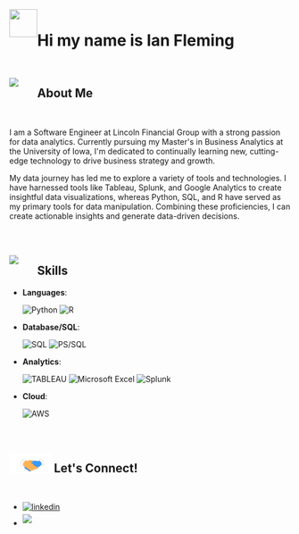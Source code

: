 <img src="https://media.giphy.com/media/IDc4NAgYuLi0fj6jgy/giphy.gif" width="50" height="50" align = "left">
<h1 align="left"><b>Hi my name is Ian Fleming </b>
</h1>



<br>

	
<img src = "https://media.giphy.com/media/J2sGM6A2GXq3jfN4RT/giphy.gif" width = 50px align = "left"></picture> 
<h2>About Me
</h2>



<br>

I am a Software Engineer at Lincoln Financial Group with a strong passion for data analytics. Currently pursuing my Master's in Business Analytics at the University of Iowa, I'm dedicated to continually learning new, cutting-edge technology to drive business strategy and growth.

My data journey has led me to explore a variety of tools and technologies. I have harnessed tools like Tableau, Splunk, and Google Analytics to create insightful data visualizations, whereas Python, SQL, and R have served as my primary tools for data manipulation. Combining these proficiencies, I can create actionable insights and generate data-driven decisions. 

<br><br>




<img src="https://media2.giphy.com/media/QssGEmpkyEOhBCb7e1/giphy.gif?cid=ecf05e47a0n3gi1bfqntqmob8g9aid1oyj2wr3ds3mg700bl&rid=giphy.gif" width ="50" align= "left">
<h2>
<b> Skills</b>
<br></h2>

<p align="center">

- **Languages**:
    
    ![Python](https://img.shields.io/badge/Python%20-%2314354C.svg?style=for-the-badge&logo=python&logoColor=white)
    ![R](https://img.shields.io/badge/r-%23276DC3.svg?style=for-the-badge&logo=r&logoColor=white)
    





- **Database/SQL**:

    ![SQL](https://img.shields.io/badge/postgres-%23316192.svg?style=for-the-badge&logo=postgresql&logoColor=white)
    ![PS/SQL](https://img.shields.io/badge/Oracle-F80000?style=for-the-badge&logo=oracle&logoColor=white)


- **Analytics**:

    
    ![TABLEAU](https://img.shields.io/badge/Tableau-E97627?style=for-the-badge&logo=Tableau&logoColor=white)
    ![Microsoft Excel](https://img.shields.io/badge/Microsoft_Excel-217346?style=for-the-badge&logo=microsoft-excel&logoColor=white)
    ![Splunk](https://img.shields.io/badge/splunk-%23000000.svg?style=for-the-badge&logo=splunk&logoColor=white)
     

- **Cloud**:

    ![AWS](https://img.shields.io/badge/AWS-%23FF9900.svg?style=for-the-badge&logo=amazon-aws&logoColor=white)

</p>

<br>
<br>



<img src="https://github.com/0xAbdulKhalid/0xAbdulKhalid/raw/main/assets/mdImages/handshake.gif" width ="80" align = "left"></img>
<h2> Let's Connect!
</h2>
<br>
<div align='left'>

<ul>

<li>
<a href="https://www.linkedin.com/in/ian-fleming-03b12b180/" target="_blank">
<img src="https://img.shields.io/badge/linkedin-%2300acee.svg?color=405DE6&style=for-the-badge&logo=linkedin&logoColor=white" alt=linkedin style="margin-bottom: 5px;"/>
</a>
</li>

<li>
<a href="mailto:ipfleming12@gmail.com" target="_blank">
<img src="https://img.shields.io/badge/gmail:  ipfleming12@gmail.com-%23EA4335.svg?style=for-the-badge&logo=gmail&logoColor=white" t=mail style="margin-bottom: 5px;" />
</a>
</li>
	
</ul>
</div>


